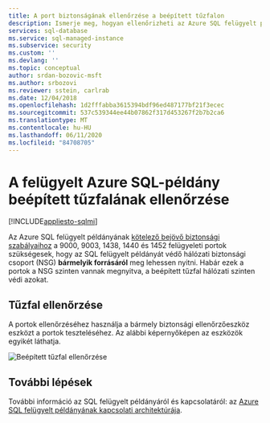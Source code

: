 ```yaml
---
title: A port biztonságának ellenőrzése a beépített tűzfalon
description: Ismerje meg, hogyan ellenőrizheti az Azure SQL felügyelt példányain a beépített tűzfalszabályok védelmét.
services: sql-database
ms.service: sql-managed-instance
ms.subservice: security
ms.custom: ''
ms.devlang: ''
ms.topic: conceptual
author: srdan-bozovic-msft
ms.author: srbozovi
ms.reviewer: sstein, carlrab
ms.date: 12/04/2018
ms.openlocfilehash: 1d2fffabba3615394bdf96ed487177bf21f3ecec
ms.sourcegitcommit: 537c539344ee44b07862f317d453267f2b7b2ca6
ms.translationtype: MT
ms.contentlocale: hu-HU
ms.lasthandoff: 06/11/2020
ms.locfileid: "84708705"
---
```

# <a name="verify-the-azure-sql-managed-instance-built-in-firewall"></a>A felügyelt Azure SQL-példány beépített tűzfalának ellenőrzése
[!INCLUDE[appliesto-sqlmi](../includes/appliesto-sqlmi.md)]

Az Azure SQL felügyelt példányának [kötelező bejövő biztonsági szabályaihoz](connectivity-architecture-overview.md#mandatory-inbound-security-rules) a 9000, 9003, 1438, 1440 és 1452 felügyeleti portok szükségesek, hogy az SQL felügyelt példányát védő hálózati biztonsági csoport (NSG) **bármelyik forrásáról** meg lehessen nyitni. Habár ezek a portok a NSG szinten vannak megnyitva, a beépített tűzfal hálózati szinten védi azokat.

## <a name="verify-firewall"></a>Tűzfal ellenőrzése

A portok ellenőrzéséhez használja a bármely biztonsági ellenőrzőeszköz eszközt a portok teszteléséhez. Az alábbi képernyőképen az eszközök egyikét láthatja.

![Beépített tűzfal ellenőrzése](./media/management-endpoint-verify-built-in-firewall/03_verify_firewall.png)

## <a name="next-steps"></a>További lépések

További információ az SQL felügyelt példányáról és kapcsolatáról: az [Azure SQL felügyelt példányának kapcsolati architektúrája](connectivity-architecture-overview.md).
